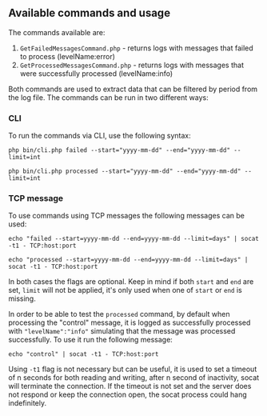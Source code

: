 ## Available commands and usage

The commands available are:

1. `GetFailedMessagesCommand.php` - returns logs with messages that failed to process (levelName:error)
2. `GetProcessedMessagesCommand.php` - returns logs with messages that were successfully processed (levelName:info)

Both commands are used to extract data that can be filtered by period from the log file. The commands can be run in two different ways:

### CLI

To run the commands via CLI, use the following syntax:

`php bin/cli.php failed --start="yyyy-mm-dd" --end="yyyy-mm-dd" --limit=int`

`php bin/cli.php processed --start="yyyy-mm-dd" --end="yyyy-mm-dd" --limit=int`

### TCP message

To use commands using TCP messages the following messages can be used:

`echo "failed --start=yyyy-mm-dd --end=yyyy-mm-dd --limit=days" | socat -t1 - TCP:host:port`

`echo "processed --start=yyyy-mm-dd --end=yyyy-mm-dd --limit=days" | socat -t1 - TCP:host:port`

In both cases the flags are optional. Keep in mind if both `start` and `end` are set, `limit` will not be applied, it's only used when one of `start` or `end` is missing.

In order to be able to test the `processed` command, by default when processing the "control" message, it is logged as successfully processed with `"levelName":"info"` simulating that the message was processed successfully. To use it run the following message:

`echo "control" | socat -t1 - TCP:host:port`

Using `-t1` flag is not necessary but can be useful, it is used to set a timeout of n seconds for both reading and writing, after n second of inactivity, socat will terminate the connection. If the timeout is not set and the server does not respond or keep the connection open, the socat process could hang indefinitely.
